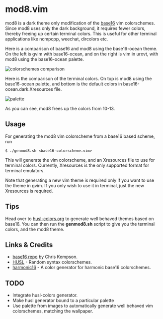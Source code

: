 # mod8.vim

mod8 is a dark theme only modification of the [base16](https://github.com/chriskempson/base16)
vim colorschemes. Since mod8 uses only the dark background, it requires fewer colors, thereby
freeing up certain terminal colors. This is useful for other terminal applications like ncmpcpp,
weechat, dircolors etc.

Here is a comparison of base16 and mod8 using the base16-ocean theme.
On the left is gvim with base16-ocean, and on the right is vim in urxvt, with mod8 using the base16-ocean palette.

![colorschemes comparison](https://raw.githubusercontent.com/easysid/mod8.vim/master/images/colorscheme.png)


Here is the comparison of the terminal colors. On top is mod8 using the base16-ocean palette,
and bottom is the default colors in base16-ocean.dark.Xresources file.

![palette](https://raw.githubusercontent.com/easysid/mod8.vim/master/images/xcolors.png)

As you can see, mod8 frees up the colors from 10-13.

## Usage

For generating the mod8 vim colorscheme from a base16 based scheme, run
```
$ ./genmod8.sh <base16-colorscheme.vim>
```

This will generate the vim colorscheme, and an Xresources file to use for terminal colors.
Currently, Xresources is the only supported format for terminal emulators.

Note that generating a new vim theme is required only if you want to use the theme in gvim.
If you only wish to use it in terminal, just the new Xresources is required.

## Tips

Head over to [husl-colors.org](www.husl-colors.org/syntax/) to generate well behaved themes
based on base16. You can then run the __genmod8.sh__ script to give you the terminal colors, and the mod8 theme.

## Links & Credits

* [base16 repo](https://github.com/chriskempson/base16) by Chris Kempson.
* [HUSL](http://www.husl-colors.org) - Random syntax colorschemes.
* [harmonic16](http://janniks.github.io/harmonic16/) - A color generator for harmonic base16 colorschemes.

## TODO

* Integrate husl-colors generator.
* Make husl generator bound to a particular palette
* Use palette from images to automatically generate well behaved vim colorschemes, matching the wallpaper.

